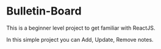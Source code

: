 # Bulletin-Board

This is a beginner level project to get familiar with ReactJS.

In this simple project you can Add, Update, Remove notes.